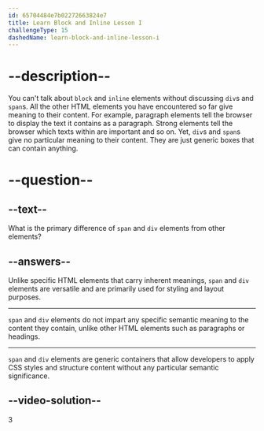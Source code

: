 ```yaml
---
id: 65704484e7b02272663824e7
title: Learn Block and Inline Lesson I
challengeType: 15
dashedName: learn-block-and-inline-lesson-i
---
```


# --description--

You can't talk about `block` and `inline` elements without discussing `div`s and `span`s. All the other HTML elements you have encountered so far give meaning to their content. For example, paragraph elements tell the browser to display the text it contains as a paragraph. Strong elements tell the browser which texts within are important and so on. Yet, `div`s and `span`s give no particular meaning to their content. They are just generic boxes that can contain anything.

# --question--

## --text--

What is the primary difference of `span` and `div` elements from other elements?

## --answers--

Unlike specific HTML elements that carry inherent meanings, `span` and `div` elements are versatile and are primarily used for styling and layout purposes.

---

`span` and `div` elements do not impart any specific semantic meaning to the content they contain, unlike other HTML elements such as paragraphs or headings.

---

`span` and `div` elements are generic containers that allow developers to apply CSS styles and structure content without any particular semantic significance.

## --video-solution--

3
